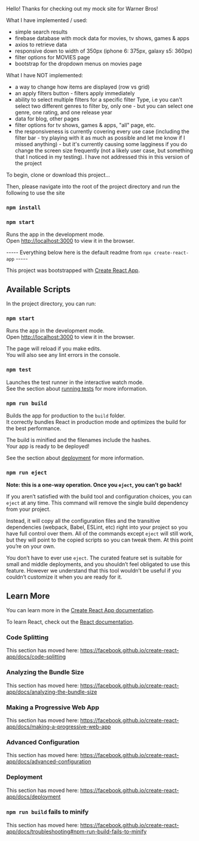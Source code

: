 Hello! Thanks for checking out my mock site for Warner Bros!


What I have implemented / used:
- simple search results
- firebase database with mock data for movies, tv shows, games & apps
- axios to retrieve data
- responsive down to width of 350px (iphone 6: 375px, galaxy s5: 360px)
- filter options for MOVIES page
- bootstrap for the dropdown menus on movies page

What I have NOT implemented:
- a way to change how items are displayed (row vs grid)
- an apply filters button - filters apply immediately
- ability to select multiple filters for a specific filter Type, i.e you can't select two different genres to filter by, only one - but you can select one genre, one rating, and one release year
- data for blog, other pages
- filter options for tv shows, games & apps, "all" page, etc.
- the responsiveness is currently covering every use case (including the filter bar - try playing with it as much as possible and let me know if I missed anything) - but it's currently causing some lagginess if you do change the screen size frequently (not a likely user case, but something that I noticed in my testing). I have not addressed this in this version of the project


To begin, clone or download this project...

Then, please navigate into the root of the project directory and run the following to use the site

### `npm install`
### `npm start`
Runs the app in the development mode.<br />
Open [http://localhost:3000](http://localhost:3000) to view it in the browser.




----- Everything below here is the default readme from `npx create-react-app` -----




This project was bootstrapped with [Create React App](https://github.com/facebook/create-react-app).

## Available Scripts

In the project directory, you can run:

### `npm start`

Runs the app in the development mode.<br />
Open [http://localhost:3000](http://localhost:3000) to view it in the browser.

The page will reload if you make edits.<br />
You will also see any lint errors in the console.

### `npm test`

Launches the test runner in the interactive watch mode.<br />
See the section about [running tests](https://facebook.github.io/create-react-app/docs/running-tests) for more information.

### `npm run build`

Builds the app for production to the `build` folder.<br />
It correctly bundles React in production mode and optimizes the build for the best performance.

The build is minified and the filenames include the hashes.<br />
Your app is ready to be deployed!

See the section about [deployment](https://facebook.github.io/create-react-app/docs/deployment) for more information.

### `npm run eject`

**Note: this is a one-way operation. Once you `eject`, you can’t go back!**

If you aren’t satisfied with the build tool and configuration choices, you can `eject` at any time. This command will remove the single build dependency from your project.

Instead, it will copy all the configuration files and the transitive dependencies (webpack, Babel, ESLint, etc) right into your project so you have full control over them. All of the commands except `eject` will still work, but they will point to the copied scripts so you can tweak them. At this point you’re on your own.

You don’t have to ever use `eject`. The curated feature set is suitable for small and middle deployments, and you shouldn’t feel obligated to use this feature. However we understand that this tool wouldn’t be useful if you couldn’t customize it when you are ready for it.

## Learn More

You can learn more in the [Create React App documentation](https://facebook.github.io/create-react-app/docs/getting-started).

To learn React, check out the [React documentation](https://reactjs.org/).

### Code Splitting

This section has moved here: https://facebook.github.io/create-react-app/docs/code-splitting

### Analyzing the Bundle Size

This section has moved here: https://facebook.github.io/create-react-app/docs/analyzing-the-bundle-size

### Making a Progressive Web App

This section has moved here: https://facebook.github.io/create-react-app/docs/making-a-progressive-web-app

### Advanced Configuration

This section has moved here: https://facebook.github.io/create-react-app/docs/advanced-configuration

### Deployment

This section has moved here: https://facebook.github.io/create-react-app/docs/deployment

### `npm run build` fails to minify

This section has moved here: https://facebook.github.io/create-react-app/docs/troubleshooting#npm-run-build-fails-to-minify
